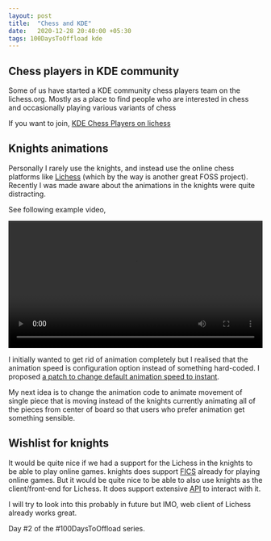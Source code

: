 ```yaml
---
layout: post
title:  "Chess and KDE"
date:   2020-12-28 20:40:00 +05:30
tags: 100DaysToOffload kde
---
```


## Chess players in KDE community

Some of us have started a KDE community chess players team on the lichess.org. Mostly as a place to find people who are interested in chess and occasionally playing various variants of chess

If you want to join, [KDE Chess Players on lichess](https://lichess.org/team/kde-chess-players)

## Knights animations

Personally I rarely use the knights, and instead use the online chess platforms like [Lichess](https://lichess.org) (which by the way is another great FOSS project). Recently I was made aware about the animations in the knights were quite distracting.

See following example video,

<video width="100%" controls>
    <source src="/media/20201228/knights-funky-animation.mp4" type="video/mp4"/>
</video>

I initially wanted to get rid of animation completely but I realised that the animation speed is configuration option instead of something hard-coded. I proposed [a patch to change default animation speed to instant](https://invent.kde.org/games/knights/-/merge_requests/3).

My next idea is to change the animation code to animate movement of single piece that is moving instead of the knights currently animating all of the pieces from center of board so that users who prefer animation get something sensible.

## Wishlist for knights

It would be quite nice if we had a support for the Lichess in the knights to be able to play online games. knights does support [FICS](https://freechess.org) already for playing online games. But it would be quite nice to be able to also use knights as the client/front-end for Lichess. It does support extensive [API](https://lichess.org/api) to interact with it.

I will try to look into this probably in future but IMO, web client of Lichess already works great.

Day #2 of the #100DaysToOffload series.
